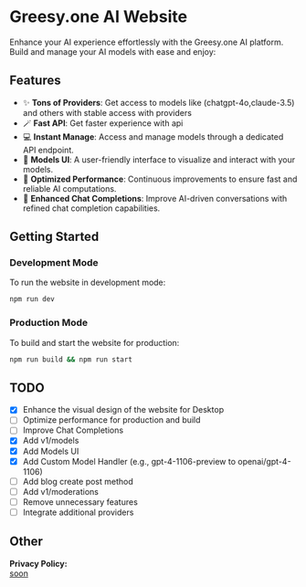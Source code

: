 
# Greesy.one AI Website

Enhance your AI experience effortlessly with the Greesy.one AI platform. Build and manage your AI models with ease and enjoy:

## Features

- ✨ **Tons of Providers**: Get access to models like (chatgpt-4o,claude-3.5) and others with stable access with providers
- 🪄 **Fast API**: Get faster experience with api
- 💻 **Instant Manage**: Access and manage models through a dedicated API endpoint.
- 🎨 **Models UI**: A user-friendly interface to visualize and interact with your models.
- 🚀 **Optimized Performance**: Continuous improvements to ensure fast and reliable AI computations.
- 💬 **Enhanced Chat Completions**: Improve AI-driven conversations with refined chat completion capabilities.

## Getting Started

### Development Mode

To run the website in development mode:

```bash
npm run dev
```

### Production Mode

To build and start the website for production:

```bash
npm run build && npm run start
```

## TODO

- [X] Enhance the visual design of the website for Desktop
- [ ] Optimize performance for production and build
- [ ] Improve Chat Completions
- [X] Add v1/models
- [X] Add Models UI
- [X] Add Custom Model Handler (e.g., gpt-4-1106-preview to openai/gpt-4-1106)
- [ ] Add blog create post method
- [ ] Add v1/moderations
- [ ] Remove unnecessary features
- [ ] Integrate additional providers

## Other

**Privacy Policy:**  
[soon](https://nicatdcw.dev)

